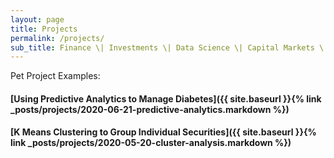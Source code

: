 ```yaml
---
layout: page
title: Projects
permalink: /projects/
sub_title: Finance \| Investments \| Data Science \| Capital Markets \| Photography
---
```


Pet Project Examples:

#### [Using Predictive Analytics to Manage Diabetes]({{ site.baseurl }}{% link _posts/projects/2020-06-21-predictive-analytics.markdown %})

#### [K Means Clustering to Group Individual Securities]({{ site.baseurl }}{% link _posts/projects/2020-05-20-cluster-analysis.markdown %})